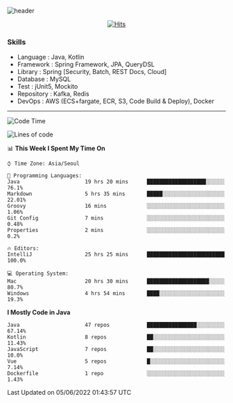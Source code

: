 <!-- Github Profile Readme로 프로필 꾸미기 : https://zzsza.github.io/development/2020/07/10/make-github-profile-readme/ -->

<!-- github theme -->
  <!-- 
    ![header](https://capsule-render.vercel.app/api?type=slice&color=e0f0e3&height=150&section=header&text=beasy&fontSize=45)
  -->
  ![header](https://capsule-render.vercel.app/api?type=soft&color=e0f0e3&height=150&section=header&text=Choi-YongSeok&fontSize=55&animation=twinkling)


<!-- hits count : https://hits.seeyoufarm.com/ -->
<div align=center>
    
  [![Hits](https://hits.seeyoufarm.com/api/count/incr/badge.svg?url=https%3A%2F%2Fgithub.com%2Fchoi-ys&count_bg=%2379C83D&title_bg=%23555555&icon=&icon_color=%23E7E7E7&title=hits&edge_flat=false)](https://hits.seeyoufarm.com)

</div>


<!-- Committed Top Lang -->
<div align=center>
</div>


### Skills
 - Language : Java, Kotlin
 - Framework : Spring Framework, JPA, QueryDSL
 - Library : Spring [Security, Batch, REST Docs, Cloud]
 - Database : MySQL
 - Test : jUnit5, Mockito
 - Repository : Kafka, Redis
 - DevOps : AWS (ECS+fargate, ECR, S3, Code Build & Deploy), Docker

---

<!--START_SECTION:waka-->
![Code Time](http://img.shields.io/badge/Code%20Time-2%2C356%20hrs%208%20mins-blue)

![Lines of code](https://img.shields.io/badge/From%20Hello%20World%20I%27ve%20Written-211%20Thousand%20lines%20of%20code-blue)

📊 **This Week I Spent My Time On** 

```text
⌚︎ Time Zone: Asia/Seoul

💬 Programming Languages: 
Java                     19 hrs 20 mins      ███████████████████░░░░░░   76.1% 
Markdown                 5 hrs 35 mins       █████░░░░░░░░░░░░░░░░░░░░   22.01% 
Groovy                   16 mins             ░░░░░░░░░░░░░░░░░░░░░░░░░   1.06% 
Git Config               7 mins              ░░░░░░░░░░░░░░░░░░░░░░░░░   0.48% 
Properties               2 mins              ░░░░░░░░░░░░░░░░░░░░░░░░░   0.2%

🔥 Editors: 
IntelliJ                 25 hrs 25 mins      █████████████████████████   100.0%

💻 Operating System: 
Mac                      20 hrs 30 mins      ████████████████████░░░░░   80.7% 
Windows                  4 hrs 54 mins       ████░░░░░░░░░░░░░░░░░░░░░   19.3%

```

**I Mostly Code in Java** 

```text
Java                     47 repos            ████████████████░░░░░░░░░   67.14% 
Kotlin                   8 repos             ██░░░░░░░░░░░░░░░░░░░░░░░   11.43% 
JavaScript               7 repos             ██░░░░░░░░░░░░░░░░░░░░░░░   10.0% 
Vue                      5 repos             █░░░░░░░░░░░░░░░░░░░░░░░░   7.14% 
Dockerfile               1 repo              ░░░░░░░░░░░░░░░░░░░░░░░░░   1.43%

```



 Last Updated on 05/06/2022 01:43:57 UTC
<!--END_SECTION:waka-->

<!-- 
![footer](https://capsule-render.vercel.app/api?section=footer&type=slice&color=e0f0e3)
-->

